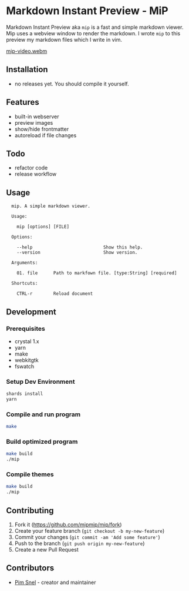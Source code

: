 # Markdown Instant Preview - MiP

Markdown Instant Preview aka `mip` is a fast and simple markdown viewer. Mip uses
a webview window to render the markdown. I wrote `mip` to this preview my markdown
files which I write in vim.

[mip-video.webm](mip-video.webm)

## Installation

- no releases yet. You should compile it yourself.

## Features

- built-in webserver
- preview images
- show/hide frontmatter
- autoreload if file changes

## Todo

- refactor code
- release workflow

## Usage

```
  mip. A simple markdown viewer.

  Usage:

    mip [options] [FILE]

  Options:

    --help                           Show this help.
    --version                        Show version.

  Arguments:

    01. file      Path to markfown file. [type:String] [required]

  Shortcuts:

    CTRL-r        Reload document
```


## Development

### Prerequisites

- crystal 1.x
- yarn
- make
- webkitgtk
- fswatch

### Setup Dev Environment

```bash
shards install
yarn
```

### Compile and run program

```bash
make
```

### Build optimized program

```bash
make build
./mip
```

### Compile themes

```bash
make build
./mip
```

## Contributing

1. Fork it (<https://github.com/mipmip/mip/fork>)
2. Create your feature branch (`git checkout -b my-new-feature`)
3. Commit your changes (`git commit -am 'Add some feature'`)
4. Push to the branch (`git push origin my-new-feature`)
5. Create a new Pull Request

## Contributors

- [Pim Snel](https://github.com/mipmip) - creator and maintainer
